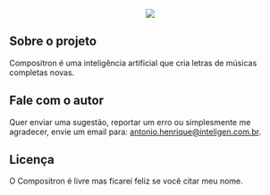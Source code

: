 <p align="center"><img src="https://res.cloudinary.com/antoniointeligen/image/upload/c_scale,q_100,w_500/v1584478013/logo_uzu5we.png"></p>

## Sobre o projeto
Compositron é uma inteligência artificial que cria letras de músicas completas novas.

## Fale com o autor
Quer enviar uma sugestão, reportar um erro ou simplesmente me agradecer, envie um email para: antonio.henrique@inteligen.com.br.

## Licença
O Compositron é livre mas ficarei feliz se você citar meu nome.
